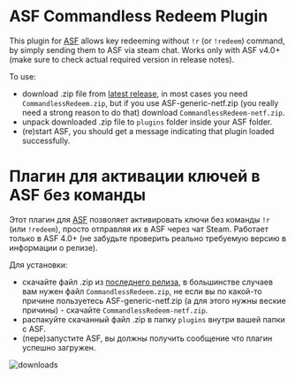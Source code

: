 # ASF Commandless Redeem Plugin
This plugin for [ASF](https://github.com/JustArchiNET/ArchiSteamFarm/) allows key redeeming without `!r` (or `!redeem`) command, by simply sending them to ASF via steam chat. Works only with ASF v4.0+ (make sure to check actual required version in release notes).

To use:
- download .zip file from [latest release](https://github.com/Ryzhehvost/Commandless-Redeem/releases/latest), in most cases you need `CommandlessRedeem.zip`, but if you use ASF-generic-netf.zip (you really need a strong reason to do that) download `CommandlessRedeem-netf.zip`.
- unpack downloaded .zip file to `plugins` folder inside your ASF folder.
- (re)start ASF, you should get a message indicating that plugin loaded successfully. 


# Плагин для активации ключей в ASF без команды
Этот плагин для [ASF](https://github.com/JustArchiNET/ArchiSteamFarm/) позволяет активировать ключи без команды `!r` (или `!redeem`), просто отправляя их в ASF через чат Steam. Работает только в ASF 4.0+ (не забудьте проверить реально требуемую версию в информации о релизе).

Для установки:
- скачайте файл .zip из [последнего релиза](https://github.com/Ryzhehvost/Commandless-Redeem/releases/latest), в большинстве случаев вам нужен файл `CommandlessRedeem.zip`, не если вы по какой-то причине пользуетесь ASF-generic-netf.zip (а для этого нужны веские причины) - скачайте `CommandlessRedeem-netf.zip`.
- распакуйте скачанный файл .zip в папку `plugins` внутри вашей папки с ASF.
- (пере)запустите ASF, вы должны получить сообщение что плагин успешно загружен. 

![downloads](https://img.shields.io/github/downloads/Ryzhehvost/Commandless-Redeem/total.svg?style=social)
